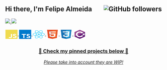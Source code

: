 ## Hi there, I'm Felipe Almeida <img align="right" alt="GitHub followers" src="https://img.shields.io/github/followers/fgalmeida?style=for-the-badge">
 <div>
  <a href="https://github.com/fgalmeida">
  <img height="180em" src="https://github-readme-stats.vercel.app/api?username=fgalmeida&show_icons=true&hide_border=true" />
  <img height="180em" src="https://github-readme-stats.vercel.app/api/top-langs/?username=fgalmeida&layout=compact&hide_border=true" />
<div>
<div style="display: inline_block"><br>
  <img align="center" alt="Fga-Js" height="30" width="40" src="https://raw.githubusercontent.com/devicons/devicon/master/icons/javascript/javascript-plain.svg">
  <img align="center" alt="Fga-Ts" height="30" width="40" src="https://raw.githubusercontent.com/devicons/devicon/master/icons/typescript/typescript-plain.svg">
  <img align="center" alt="Fga-React" height="30" width="40" src="https://raw.githubusercontent.com/devicons/devicon/master/icons/react/react-original.svg">
  <img align="center" alt="Fga-HTML" height="30" width="40" src="https://raw.githubusercontent.com/devicons/devicon/master/icons/html5/html5-original.svg">
  <img align="center" alt="Fga-CSS" height="30" width="40" src="https://raw.githubusercontent.com/devicons/devicon/master/icons/css3/css3-original.svg">
  <img align="center" alt="Fga-Csharp" height="30" width="40" src="https://raw.githubusercontent.com/devicons/devicon/master/icons/csharp/csharp-original.svg">
</div>
  
  ##
  
<div>
  <h3 align="center"> 🔽 Check my pinned projects below 🔽 </h3>
<p align="center">
  <i> Please take into account they are WIP! </i>
</p>
</div>
